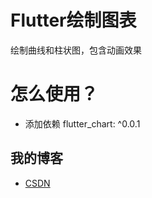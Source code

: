 # Flutter绘制图表

绘制曲线和柱状图，包含动画效果

# 怎么使用？

- 添加依赖
   flutter_chart: ^0.0.1

## 我的博客

- [CSDN](https://blog.csdn.net/sxt_zls)
